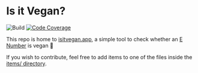 # Is it Vegan?

![Build](https://github.com/isitvegan/isitvegan-web/workflows/Build/badge.svg)
[![Code Coverage](https://img.shields.io/badge/tests-none-success.svg)](https://www.youtube.com/watch?v=dQw4w9WgXcQ)

This repo is home to [isitvegan.app](https://www.isitvegan.app), a simple tool to check whether an [E Number] is vegan 🌱

If you wish to contribute, feel free to add items to one of the files inside the [items/ directory](./items/).

[E Number]: https://en.wikipedia.org/wiki/E_number
